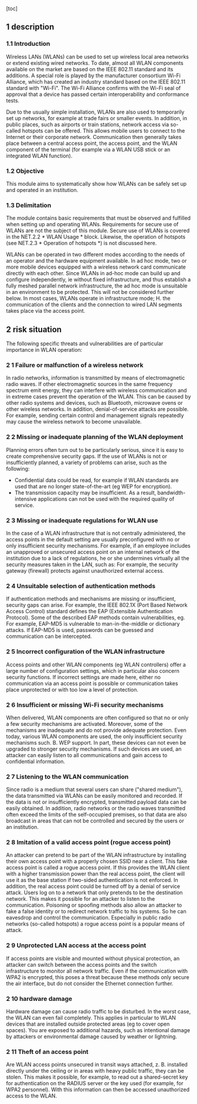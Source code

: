 [toc]
 
1 description
--------------

### 1.1 Introduction

Wireless LANs (WLANs) can be used to set up wireless local area networks or extend existing wired networks. To date, almost all WLAN components available on the market are based on the IEEE 802.11 standard and its additions. A special role is played by the manufacturer consortium Wi-Fi Alliance, which has created an industry standard based on the IEEE 802.11 standard with "Wi-Fi". The Wi-Fi Alliance confirms with the Wi-Fi seal of approval that a device has passed certain interoperability and conformance tests.

Due to the usually simple installation, WLANs are also used to temporarily set up networks, for example at trade fairs or smaller events. In addition, in public places, such as airports or train stations, network access via so-called hotspots can be offered. This allows mobile users to connect to the Internet or their corporate network. Communication then generally takes place between a central access point, the access point, and the WLAN component of the terminal (for example via a WLAN USB stick or an integrated WLAN function).

### 1.2 Objective

This module aims to systematically show how WLANs can be safely set up and operated in an institution.

### 1.3 Delimitation

The module contains basic requirements that must be observed and fulfilled when setting up and operating WLANs. Requirements for secure use of WLANs are not the subject of this module. Secure use of WLANs is covered in the NET.2.2 * WLAN Usage * block. Likewise, the operation of hotspots (see NET.2.3 * Operation of hotspots *) is not discussed here.

WLANs can be operated in two different modes according to the needs of an operator and the hardware equipment available. In ad hoc mode, two or more mobile devices equipped with a wireless network card communicate directly with each other. Since WLANs in ad-hoc mode can build up and configure independently, ie without fixed infrastructure, and thus establish a fully meshed parallel network infrastructure, the ad hoc mode is unsuitable in an environment to be protected. This will not be considered further below. In most cases, WLANs operate in infrastructure mode; H. the communication of the clients and the connection to wired LAN segments takes place via the access point.

2 risk situation
-----------------

The following specific threats and vulnerabilities are of particular importance in WLAN operation:

### 2 1 Failure or malfunction of a wireless network

In radio networks, information is transmitted by means of electromagnetic radio waves. If other electromagnetic sources in the same frequency spectrum emit energy, they can interfere with wireless communication and in extreme cases prevent the operation of the WLAN. This can be caused by other radio systems and devices, such as Bluetooth, microwave ovens or other wireless networks. In addition, denial-of-service attacks are possible. For example, sending certain control and management signals repeatedly may cause the wireless network to become unavailable.

### 2 2 Missing or inadequate planning of the WLAN deployment

Planning errors often turn out to be particularly serious, since it is easy to create comprehensive security gaps. If the use of WLANs is not or insufficiently planned, a variety of problems can arise, such as the following:

* Confidential data could be read, for example if WLAN standards are used that are no longer state-of-the-art (eg WEP for encryption).
* The transmission capacity may be insufficient. As a result, bandwidth-intensive applications can not be used with the required quality of service.
### 2 3 Missing or inadequate regulations for WLAN use

In the case of a WLAN infrastructure that is not centrally administered, the access points in the default setting are usually preconfigured with no or only insufficient security mechanisms. For example, if an employee includes an unapproved or unsecured access point on an internal network of the institution due to a lack of regulations, he or she undermines virtually all the security measures taken in the LAN, such as: For example, the security gateway (firewall) protects against unauthorized external access.

### 2 4 Unsuitable selection of authentication methods

If authentication methods and mechanisms are missing or insufficient, security gaps can arise. For example, the IEEE 802.1X (Port Based Network Access Control) standard defines the EAP (Extensible Authentication Protocol). Some of the described EAP methods contain vulnerabilities, eg. For example, EAP-MD5 is vulnerable to man-in-the-middle or dictionary attacks. If EAP-MD5 is used, passwords can be guessed and communication can be intercepted.

### 2 5 Incorrect configuration of the WLAN infrastructure

Access points and other WLAN components (eg WLAN controllers) offer a large number of configuration settings, which in particular also concern security functions. If incorrect settings are made here, either no communication via an access point is possible or communication takes place unprotected or with too low a level of protection.

### 2 6 Insufficient or missing Wi-Fi security mechanisms

When delivered, WLAN components are often configured so that no or only a few security mechanisms are activated. Moreover, some of the mechanisms are inadequate and do not provide adequate protection. Even today, various WLAN components are used, the only insufficient security mechanisms such. B. WEP support. In part, these devices can not even be upgraded to stronger security mechanisms. If such devices are used, an attacker can easily listen to all communications and gain access to confidential information.

### 2 7 Listening to the WLAN communication

Since radio is a medium that several users can share ("shared medium"), the data transmitted via WLANs can be easily monitored and recorded. If the data is not or insufficiently encrypted, transmitted payload data can be easily obtained. In addition, radio networks or the radio waves transmitted often exceed the limits of the self-occupied premises, so that data are also broadcast in areas that can not be controlled and secured by the users or an institution.

### 2 8 Imitation of a valid access point (rogue access point)
An attacker can pretend to be part of the WLAN infrastructure by installing their own access point with a properly chosen SSID near a client. This fake access point is called a rogue access point. If this provides the WLAN client with a higher transmission power than the real access point, the client will use it as the base station if two-sided authentication is not enforced. In addition, the real access point could be turned off by a denial of service attack. Users log on to a network that only pretends to be the destination network. This makes it possible for an attacker to listen to the communication. Poisoning or spoofing methods also allow an attacker to fake a false identity or to redirect network traffic to his systems. So he can eavesdrop and control the communication. Especially in public radio networks (so-called hotspots) a rogue access point is a popular means of attack.

### 2 9 Unprotected LAN access at the access point

If access points are visible and mounted without physical protection, an attacker can switch between the access points and the switch infrastructure to monitor all network traffic. Even if the communication with WPA2 is encrypted, this poses a threat because these methods only secure the air interface, but do not consider the Ethernet connection further.

### 2 10 hardware damage

Hardware damage can cause radio traffic to be disturbed. In the worst case, the WLAN can even fail completely. This applies in particular to WLAN devices that are installed outside protected areas (eg to cover open spaces). You are exposed to additional hazards, such as intentional damage by attackers or environmental damage caused by weather or lightning.

### 2 11 Theft of an access point

Are WLAN access points unsecured in transit ways attached, z. B. installed directly under the ceiling or in areas with heavy public traffic, they can be stolen. This makes it possible, for example, to read out a shared-secret key for authentication on the RADIUS server or the key used (for example, for WPA2 personnel). With this information can then be accessed unauthorized access to the WLAN.
